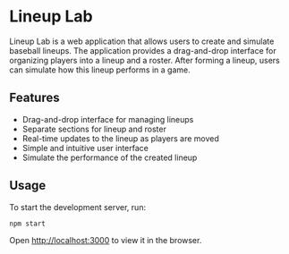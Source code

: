 # Lineup Lab

Lineup Lab is a web application that allows users to create and simulate baseball lineups. The application provides a drag-and-drop interface for organizing players into a lineup and a roster. After forming a lineup, users can simulate how this lineup performs in a game.

## Features

- Drag-and-drop interface for managing lineups
- Separate sections for lineup and roster
- Real-time updates to the lineup as players are moved
- Simple and intuitive user interface
- Simulate the performance of the created lineup

## Usage

To start the development server, run:
```sh
npm start
```

Open [http://localhost:3000](http://localhost:3000) to view it in the browser.
